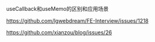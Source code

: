 useCallback和useMemo的区别和应用场景

https://github.com/lgwebdream/FE-Interview/issues/1218

https://github.com/xianzou/blog/issues/26